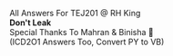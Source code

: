 All Answers For TEJ201 @ RH King <br>
<b> Don't Leak </b> <br>
Special Thanks To Mahran & Binisha 🙏 <br>
(ICD2O1 Answers Too, Convert PY to VB)
